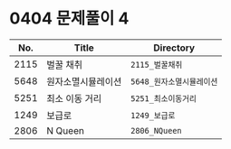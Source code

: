 # 0404 문제풀이 4

| No.   | Title               | Directory       |
| ----- | ------------------- | --------------- |
| 2115 | 벌꿀 채취 | `2115_벌꿀채취` |
| 5648 | 원자소멸시뮬레이션          | `5648_원자소멸시뮬레이션` |
| 5251 | 최소 이동 거리        | `5251_최소이동거리` |
| 1249 | 보급로    | `1249_보급로` |
| 2806 | N Queen   | `2806_NQueen` |